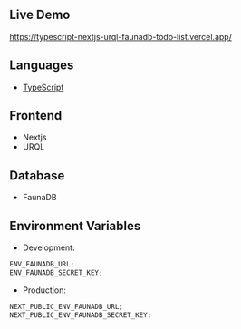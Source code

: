 ## Live Demo

https://typescript-nextjs-urql-faunadb-todo-list.vercel.app/

## Languages

- [TypeScript](https://www.typescriptlang.org/)

## Frontend

- Nextjs
- URQL

## Database

- FaunaDB

## Environment Variables

- Development:

```js
ENV_FAUNADB_URL;
ENV_FAUNADB_SECRET_KEY;
```

- Production:

```js
NEXT_PUBLIC_ENV_FAUNADB_URL;
NEXT_PUBLIC_ENV_FAUNADB_SECRET_KEY;
```
